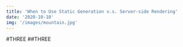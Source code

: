 ```yaml
---
title: 'When to Use Static Generation v.s. Server-side Rendering'
date: '2020-10-10'
img: '/images/mountain.jpg'
---
```

#THREE
##THREE